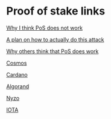 Proof of stake links
===========

[Why I think PoS does not work](https://github.com/zack-bitcoin/amoveo/blob/master/docs/other_blockchains/proof_of_stake.md)

[A plan on how to actually do this attack](https://github.com/zack-bitcoin/amoveo/blob/master/docs/other_blockchains/RCO.md)

[Why others think that PoS does work](https://github.com/zack-bitcoin/amoveo/blob/master/docs/other_blockchains/the_defence_of_pos.md)

[Cosmos](https://github.com/zack-bitcoin/amoveo/blob/master/docs/other_blockchains/cosmos.md)

[Cardano](https://github.com/zack-bitcoin/amoveo/blob/master/docs/other_blockchains/ouroboros.md)

[Algorand](https://github.com/zack-bitcoin/amoveo/blob/master/docs/other_blockchains/algorand.md)

[Nyzo](https://github.com/zack-bitcoin/amoveo/blob/master/docs/other_blockchains/nyzo.md)

[IOTA](https://github.com/zack-bitcoin/amoveo/blob/master/docs/other_blockchains/iota.md)

